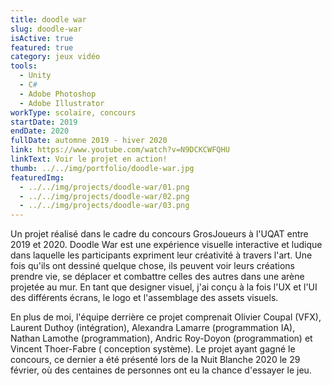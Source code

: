 ```yaml
---
title: doodle war
slug: doodle-war
isActive: true
featured: true
category: jeux vidéo
tools:
  - Unity
  - C#
  - Adobe Photoshop
  - Adobe Illustrator
workType: scolaire, concours
startDate: 2019
endDate: 2020
fullDate: automne 2019 - hiver 2020
link: https://www.youtube.com/watch?v=N9DCKCWFQHU
linkText: Voir le projet en action!
thumb: ../../img/portfolio/doodle-war.jpg
featuredImg:
  - ../../img/projects/doodle-war/01.png
  - ../../img/projects/doodle-war/02.png
  - ../../img/projects/doodle-war/03.png
---
```


Un projet réalisé dans le cadre du concours GrosJoueurs à l'UQAT entre 2019 et 2020. Doodle War est une expérience
visuelle interactive et ludique dans laquelle les participants expriment leur créativité à travers l'art. Une fois
qu'ils ont dessiné quelque chose, ils peuvent voir leurs créations prendre vie, se déplacer et combattre celles des
autres dans une arène projetée au mur. En tant que designer visuel, j'ai conçu à la fois l'UX et l'UI des différents
écrans, le logo et l'assemblage des assets visuels. 

En plus de moi, l'équipe derrière ce projet comprenait Olivier Coupal (VFX), Laurent Duthoy (intégration), Alexandra
Lamarre (programmation IA), Nathan Lamothe (programmation), Andric Roy-Doyon (programmation) et Vincent Thoer-Fabre (
conception système). Le projet ayant gagné le concours, ce dernier a été présenté lors de la Nuit Blanche 2020 le 29
février, où des centaines de personnes ont eu la chance d'essayer le jeu.
